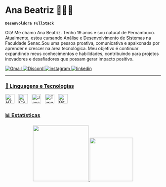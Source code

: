 # Ana Beatriz 👩🏻‍💻

**`Desenvoldora FullStack`**

Olá! Me chamo Ana Beatriz. Tenho 19 anos e sou natural de Pernambuco. Atualmente, estou cursando Análise e Desenvolvimento de Sistemas na Faculdade Senac.Sou uma pessoa proativa, comunicativa e apaixonada por aprender e crescer na área tecnológica. Meu objetivo é continuar expandindo meus conhecimentos e habilidades, contribuindo para projetos inovadores e desafiadores que possam gerar impacto positivo.
<p align="left">
    <a href="https://anabeatrizdasilva263@gmail.com">
        <img 
            alt="Gmail" 
            title="Aqui é o meu email" 
            src="https://img.shields.io/badge/-Gmail-%23333?color=9400ba&labelColor=9400ba&style=for-the-badge&logo=gmail&logoColor=white"
        />
    </a>
    <a href="https://discord.com/channels/@beattriz_05">
        <img 
            alt="Discord" 
            title="Me siga no Discord" 
            src="https://img.shields.io/badge/Discord-7289DA?color=9400ba&labelColor&style=for-the-badge&logo=discord&logoColor=white"
        />
    </a>
    <a href="https://www.instagram.com/_beattriz_05/">
        <img 
            alt="instagram" 
            title="Me siga no instagram" 
            src="https://img.shields.io/badge/-Instagram-%23E4405F?color=9400ba&labelColor=9400ba&style=for-the-badge&logo=instagram&logoColor=white"
        />
    </a>
    <a href="https://www.linkedin.com/in/beatriz-dev/">
        <img 
            alt="linkedin" 
            title="Me siga no linkedin" 
            src="https://img.shields.io/badge/linkedin-000000?color=9400ba&labelColor=9400ba&style=for-the-badge&logo=Threads&logoColor=white"
    </a>
</p>

---

### 🤖 Linguagens e Tecnologias 

<img 
    align="left" 
    alt="HTML"
    title="HTML" 
    width="30px" 
    style="padding-right: 10px;" 
    src="https://cdn.jsdelivr.net/gh/devicons/devicon@latest/icons/html5/html5-original.svg" 
/>
<img 
    align="left" 
    alt="CSS" 
    title="CSS"
    width="30px" 
    style="padding-right: 10px;" 
    src="https://cdn.jsdelivr.net/gh/devicons/devicon@latest/icons/css3/css3-original.svg" 
/>
<img 
    align="left" 
    alt="JavaScript" 
    title="JavaScript"
    width="30px" 
    style="padding-right: 10px;" 
    src="https://cdn.jsdelivr.net/gh/devicons/devicon@latest/icons/javascript/javascript-original.svg" 
/>

<img 
    align="left" 
    alt="TypeScript" 
    title="TypeScript"
    width="30px" 
    style="padding-right: 10px;" 
    src="https://cdn.jsdelivr.net/gh/devicons/devicon@latest/icons/typescript/git-original.svg" 
/>

<img 
    align="left" 
    alt="Git" 
    title="Git"
    width="30px" 
    style="padding-right: 10px;" 
    src="https://cdn.jsdelivr.net/gh/devicons/devicon@latest/icons/git/git-original.svg" 
/>

<br/>
<br/>

### 📊 Estatísticas

<div align="center">
  <a href="https://github.com/beatriiz05">
  <img height="180em" src="https://github-readme-stats.vercel.app/api?username=beatriiz05&show_icons=true&theme=midnight-purple&include_all_commits=true&count_private=true"/>
  <img height="140em" src="https://github-readme-stats.vercel.app/api/top-langs/?username=beatriiz05&layout=compact&langs_count=7&theme=midnight-purple"/>
</div>


